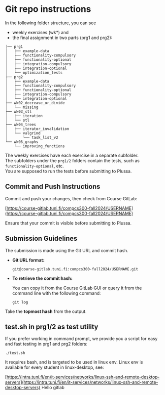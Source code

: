 # Git repo instructions

In the following folder structure, you can see 
- weekly exercises (wk*) and 
- the final assignment in two parts (prg1 and prg2):

```
|── prg1
│   ├── example-data
│   ├── functionality-compulsory
│   ├── functionality-optional
│   ├── integration-compulsory
│   ├── integration-optional
│   └── optimization_tests
├── prg2
│   ├── example-data
│   ├── functionality-compulsory
│   ├── functionality-optional
│   ├── integration-compulsory
│   └── integration-optional
├── wk02_decrease_or_divide
│   └── missing
├── wk03_stl
│   ├── iteration
│   └── stl
├── wk04_trees
│   ├── iterator_invalidation
│   └── valgrind
│       └── task_list_v2
└── wk05_graphs
    └── improving_functions
```



The weekly exercises have each exercise in a separate subfolder.  
The subfolders under the `prg1/2` folders contain the tests, such as `functionality-optional`, etc.  
You are supposed to run the tests before submitting to Plussa.

## Commit and Push Instructions

Commit and push your changes, then check from Course GitLab:

[https://course-gitlab.tuni.fi/compcs300-fall2024/USERNAME](https://course-gitlab.tuni.fi/compcs300-fall2024/USERNAME)

Ensure that your commit is visible before submitting to Plussa.

## Submission Guidelines

The submission is made using the Git URL and commit hash.

- **Git URL format:**

  ```
  git@course-gitlab.tuni.fi:compcs300-fall2024/USERNAME.git
  ```

- **To retrieve the commit hash:**
  
  You can copy it from the Course GitLab GUI or query it from the command line with the following command:

  ```
  git log
  ```

Take the **topmost hash** from the output.


## test.sh in prg1/2 as test utility

If you prefer working in command prompt, we provide you a script for easy and fast testing in prg1 and prg2 folders: 

  ```
  ./test.sh
  ```


It requires bash, and is targeted to be used in linux env. Linux env is available for every student
in linux-desktop, see:

[https://intra.tuni.fi/en/it-services/networks/linux-ssh-and-remote-desktop-servers](https://intra.tuni.fi/en/it-services/networks/linux-ssh-and-remote-desktop-servers)
Hello gitlab

